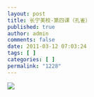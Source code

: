 ```yaml
---
layout: post
title: 长宁美校-第四课（孔雀）
published: true
author: admin
comments: false
date: 2011-03-12 07:03:24
tags: [ ]
categories: [ ]
permalink: "1228"
---
```

![][1]

 [1]: http://xujianian.com/jx/blog/UploadFiles/2011-3/312465635.jpg